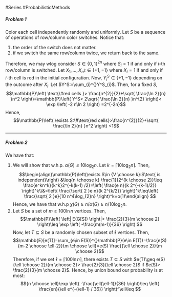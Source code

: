 #Series #ProbabilisticMethods 

##### Problem 1
Color each cell independently randomly and uniformly. Let $S$ be a sequence of operations of row/column color switches. Notice that:
1. the order of the switch does not matter. 
1. if we switch the same row/column twice, we return back to the same.

Therefore, we may wlog consider $S\in\{ 0,1 \}^{2n}$ where $S_{i}=1$ if and only if $i$-th row/column is switched. Let $X_{1},\dots,X_{n^{2}}\in \{ +1,-1 \}$ where $X_{i}=1$ if and only if $i$-th cell is red in the initial configuration. Now, $Y^S_{i}\in \{ +1,-1 \}$ depending on the outcome after $X_{i}$. Let $Y^S:=\sum_{i}^{}Y^S_{i}$. Then, for a fixed $S$, $$\mathbb{P}\left( \text{\#red cells }> \frac{n^{2}}{2}+\sqrt{ \frac{\ln 2}{n} }n^2 \right)=\mathbb{P}\left( Y^S> 2\sqrt{ \frac{\ln 2}{n} }n^{2} \right)< \exp \left( -2 n\ln 2 \right) =2^{-2n}$$Hence, $$\mathbb{P}\left( \exists S:\#\text{red cells}>\frac{n^{2}}{2}+\sqrt{ \frac{\ln 2}{n} }n^2  \right) <1$$


---
##### Problem 2
We have that:
1. We will show that w.h.p. $\alpha(G)\leq 10 \log_{2}n$. Let $k=\left\lceil10 \log_{2}n\right\rceil$. Then, $$\begin{align}\mathbb{P}\left(\exists S\in {V \choose k}:S\text{ is independent}\right) &\leq{n \choose k} \frac{1}{2^{k \choose 2}}\leq \frac{e^kn^k}{k^k}2^{-k(k-1) /2}=\left( \frac{e n}{k 2^{-(k-1)/2}} \right)^k\\&=\left( \frac{\sqrt{ 2 }e n}{k 2^{k/2}} \right)^k\leq\left( \frac{\sqrt{ 2 }e}{10  n^4\log_{2}n} \right)^k=o(1)\end{align} $$Hence, we have that w.h.p $\chi(G)\geq n / \alpha(G)\geq n/10 \log_{2} n$.
2. Let $S$ be a set of $m\geq 100\ln n$ vertices. Then, $$\mathbb{P}\left( \left| E(G[S]) \right|> \frac{2}{3}{m \choose 2} \right)\leq \exp \left( -\frac{m(m-1)}{36} \right) $$Now, let $T\subseteq S$ be a randomly chosen subset of $\ell$ vertices. Then, $$\mathbb{E}[e(T)]=\sum_{e\in E(S)}^{}\mathbb{P}(e\in E(T))=\frac{e(S){m-2 \choose \ell-2}}{m \choose \ell}=e(S) \frac{{\ell \choose 2}}{m \choose 2}$$Therefore, if we set $\ell=\left\lceil 100 \ln n\right\rceil$, there exists $T\subseteq S$ with $e(T)\geq e(S){\ell \choose 2}/{m \choose 2}> \frac{2}{3}{\ell \choose 2}$ if $e(S)> \frac{2}{3}{m \choose 2}$. Hence, by union bound our probability is at most: $${n \choose \ell}\exp \left( -\frac{\ell(\ell-1)}{36} \right)\leq \left( \frac{en}{\ell e^{-(\ell-1) / 36}} \right)^\ell\leq  $$
